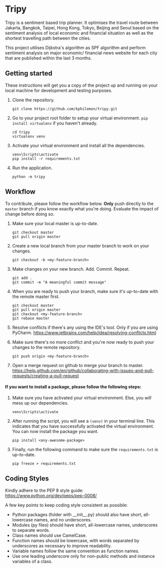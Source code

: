 # Tripy
Tripy is a sentiment based trip planner. It optimises the travel route between Jakarta, Bangkok, Taipei, Hong Kong, Tokyo, Beijing and Seoul
based on the sentiment analysis of local economic and financial situation as well as the shortest travelling path between the cities.

This project utilises Dijkstra's algorithm as SPF algorithm and perform sentiment analysis on major economic/ financial news website for each city
that are published within the last 3 months.

## Getting started
These instructions will get you a copy of the project up and running on your local machine for development and testing purposes.
1. Clone the repository.

    ```
    git clone https://github.com/kphilemon/tripy.git
    ```
2. Go to your project root folder to setup your virtual environment. `pip install virtualenv` if you haven't already.
    ```
    cd tripy
    virtualenv venv
    ```
3. Activate your virtual environment and install all the dependencies.
    ```
    venv\Scripts\activate
    pip install -r requirements.txt
    ```
4. Run the application.
    ```
    python -m tripy
    ```

## Workflow
To contribute, please follow the workflow below. **Only** push directly to the `master` branch if you know exactly what you're doing. Evaluate the impact of change before doing so.

1. Make sure your local master is up-to-date.

    ```
    git checkout master
    git pull origin master
    ```
2. Create a new local branch from your master branch to work on your changes.
    ```
    git checkout -b <my-feature-branch>
    ```
3. Make changes on your new branch. Add. Commit. Repeat.
    ```
    git add .
    git commit -m "A meaningful commit message"
    ```
4. When you are ready to push your branch, make sure it's up-to-date with the remote master first.
    ```
    git checkout master
    git pull origin master
    git checkout <my-feature-branch>
    git rebase master
    ```
5. Resolve conflicts if there's any using the IDE's tool. Only if you are using PyCharm.
    https://www.jetbrains.com/help/idea/resolving-conflicts.html

6. Make sure there's no more conflict and you're now ready to push your changes to the remote repository.
    ```
    git push origin <my-feature-branch>
    ```
7. Open a merge request on github to merge your branch to master.
    https://help.github.com/en/github/collaborating-with-issues-and-pull-requests/creating-a-pull-request

#### If you want to install a package, please follow the following steps:
1. Make sure you have activated your virtual environment. Else, you *will* mess up our dependencies.

    ```
    venv\Scripts\activate
    ```
2. After running the script, you will see a `(venv)` in your terminal line. This indicates that you have successfully activated the virtual environment.
   You can now install the package you want.
    ```
    pip install <any-awesome-package>
    ```
3. Finally, run the following command to make sure the `requirements.txt` is up-to-date.
    ```
    pip freeze > requirements.txt
    ```

## Coding Styles
Kindly adhere to the PEP 8 style guide: https://www.python.org/dev/peps/pep-0008/

A few key points to keep coding style consistent as possible:
- Python packages (folder with \_\_init__.py) should also have short, all-lowercase names, and no underscores.
- Modules (py files) should have short, all-lowercase names, underscores to separate words.
- Class names should use CamelCase.
- Function names should be lowercase, with words separated by underscores as necessary to improve readability.
- Variable names follow the same convention as function names.
- Use one leading underscore only for non-public methods and instance variables of a class.

